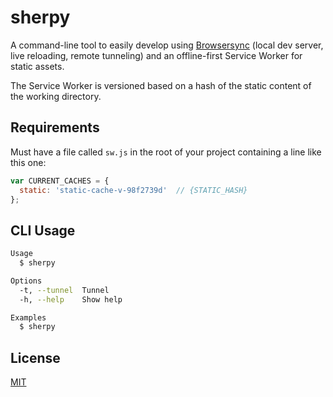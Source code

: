 # sherpy

A command-line tool to easily develop using [Browsersync](https://browsersync.io) (local dev server, live reloading, remote tunneling) and an offline-first Service Worker for static assets.

The Service Worker is versioned based on a hash of the static content of the working directory.

## Requirements

Must have a file called `sw.js` in the root of your project containing a line like this one:

```js
var CURRENT_CACHES = {
  static: 'static-cache-v-98f2739d'  // {STATIC_HASH}
};
```

## CLI Usage

```sh
Usage
  $ sherpy

Options
  -t, --tunnel  Tunnel
  -h, --help    Show help

Examples
  $ sherpy
```


## License

[MIT](LICENSE.md)
